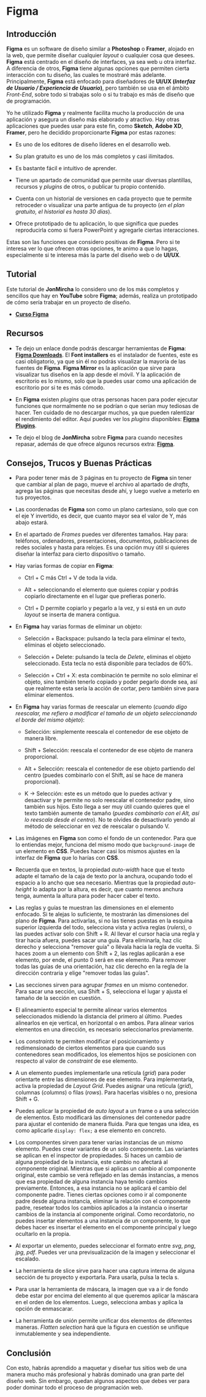 # Figma

## Introducción

**Figma** es un software de diseño similar a **Photoshop** o **Framer**, alojado en la web, que permite diseñar cualquier _layout_ o cualquier cosa que desees. **Figma** está centrado en el diseño de interfaces, ya sea web u otra interfaz. A diferencia de otros, **Figma** tiene algunas opciones que permiten cierta interacción con tu diseño, las cuales te mostraré más adelante. Principalmente, **Figma** está enfocado para diseñadores de **UI/UX (_Interfaz de Usuario / Experiencia de Usuario_)**, pero también se usa en el ámbito _Front-End_, sobre todo si trabajas solo o si tu trabajo es más de diseño que de programación.

Yo he utilizado **Figma** y realmente facilita mucho la producción de una aplicación y asegura un diseño más elaborado y atractivo. Hay otras aplicaciones que puedes usar para este fin, como **Sketch**, **Adobe XD**, **Framer**, pero he decidido proporcionarte **Figma** por estas razones:

-   Es uno de los editores de diseño líderes en el desarrollo web.

-   Su plan gratuito es uno de los más completos y casi ilimitados.

-   Es bastante fácil e intuitivo de aprender.

-   Tiene un apartado de comunidad que permite usar diversas plantillas, recursos y _plugins_ de otros, o publicar tu propio contenido.

-   Cuenta con un historial de versiones en cada proyecto que te permite retroceder o visualizar una parte antigua de tu proyecto (_en el plan gratuito, el historial es hasta 30 días_).

-   Ofrece prototipado de tu aplicación, lo que significa que puedes reproducirla como si fuera PowerPoint y agregarle ciertas interacciones.

Estas son las funciones que considero positivas de **Figma**. Pero si te interesa ver lo que ofrecen otras opciones, te animo a que lo hagas, especialmente si te interesa más la parte del diseño web o de **UI/UX**.

## Tutorial

Este tutorial de **JonMircha** lo considero uno de los más completos y sencillos que hay en **YouTube** sobre **Figma**; además, realiza un prototipado de cómo sería trabajar en un proyecto de diseño.

-   **[Curso Figma](https://www.youtube.com/playlist?list=PLvq-jIkSeTUbpfewvbKLhHctdkgadAy-K)**

## Recursos

-   Te dejo un enlace donde podrás descargar herramientas de **Figma**: **[Figma Downloads](https://www.figma.com/downloads/)**. El **Font installers** es el instalador de fuentes, este es casi obligatorio, ya que sin él no podrás visualizar la mayoría de las fuentes de **Figma**. **Figma Mirror** es la aplicación que sirve para visualizar tus diseños en la app desde el móvil. Y la aplicación de escritorio es lo mismo, solo que la puedes usar como una aplicación de escritorio por si te es más cómodo.

-   En **Figma** existen _plugins_ que otras personas hacen para poder ejecutar funciones que normalmente no se podrían o que serían muy tediosas de hacer. Ten cuidado de no descargar muchos, ya que pueden ralentizar el rendimiento del editor. Aquí puedes ver los _plugins_ disponibles: **[Figma Plugins](https://www.figma.com/community/plugins)**.

-   Te dejo el blog de **JonMircha** sobre **Figma** para cuando necesites repasar, además de que ofrece algunos recursos extra: **[Figma](https://jonmircha.com/figma)**.

## Consejos, Trucos y Buenas Prácticas

-   Para poder tener más de 3 páginas en tu proyecto de **Figma** sin tener que cambiar al plan de pago, mueve el archivo al apartado de _drafts_, agrega las páginas que necesitas desde ahí, y luego vuelve a meterlo en tus proyectos.

-   Las coordenadas de **Figma** son como un plano cartesiano, solo que con el eje Y invertido, es decir, que cuanto mayor sea el valor de Y, más abajo estará.

-   En el apartado de _Frames_ puedes ver diferentes tamaños. Hay para: teléfonos, ordenadores, presentaciones, documentos, publicaciones de redes sociales y hasta para relojes. Es una opción muy útil si quieres diseñar la interfaz para cierto dispositivo o tamaño.

-   Hay varias formas de copiar en **Figma**:

    -   Ctrl + C más Ctrl + V de toda la vida.

    -   Alt + seleccionando el elemento que quieres copiar y podrás copiarlo directamente en el lugar que prefieras ponerlo.

    -   Ctrl + D permite copiarlo y pegarlo a la vez, y si está en un _auto layout_ se inserta de manera contigua.

-   En **Figma** hay varias formas de eliminar un objeto:

    -   Selección + Backspace: pulsando la tecla para eliminar el texto, eliminas el objeto seleccionado.

    -   Selección + Delete: pulsando la tecla de _Delete_, eliminas el objeto seleccionado. Esta tecla no está disponible para teclados de 60%.

    -   Selección + Ctrl + X: esta combinación te permite no solo eliminar el objeto, sino también tenerlo copiado y poder pegarlo donde sea, así que realmente esta sería la acción de cortar, pero también sirve para eliminar elementos.

-   En **Figma** hay varias formas de reescalar un elemento (_cuando digo reescalar, me refiero a modificar el tamaño de un objeto seleccionando el borde del mismo objeto_):

    -   Selección: simplemente reescala el contenedor de ese objeto de manera libre.

    -   Shift + Selección: reescala el contenedor de ese objeto de manera proporcional.

    -   Alt + Selección: reescala el contenedor de ese objeto partiendo del centro (puedes combinarlo con el Shift, así se hace de manera proporcional).

    -   K -> Selección: este es un método que lo puedes activar y desactivar y te permite no solo reescalar el contenedor padre, sino también sus hijos. Esto llega a ser muy útil cuando quieres que el texto también aumente de tamaño (_puedes combinarlo con el Alt, así lo reescala desde el centro_). No te olvides de desactivarlo yendo al método de seleccionar en vez de reescalar o pulsando V.

-   Las imágenes en **Figma** son como el fondo de un contenedor. Para que lo entiendas mejor, funciona del mismo modo que `background-image` de un elemento en **CSS**. Puedes hacer casi los mismos ajustes en la interfaz de **Figma** que lo harías con **CSS**.

-   Recuerda que en textos, la propiedad _auto-width_ hace que el texto adapte el tamaño de la caja de texto por la anchura, ocupando todo el espacio a lo ancho que sea necesario. Mientras que la propiedad _auto-height_ lo adapta por la altura, es decir, que cuanto menos anchura tenga, aumenta la altura para poder hacer caber el texto.

-   Las reglas y guías te muestran las dimensiones en el elemento enfocado. Si te alejas lo suficiente, te mostrarán las dimensiones del plano de **Figma**. Para activarlas, si no las tienes puestas en la esquina superior izquierda del todo, selecciona vista y activa reglas (_rulers_), o las puedes activar solo con Shift + R. Al llevar el cursor hacia una regla y tirar hacia afuera, puedes sacar una guía. Para eliminarla, haz clic derecho y selecciona "remover guía" o llévala hacia la regla de vuelta. Si haces zoom a un elemento con Shift + 2, las reglas aplicarán a ese elemento, por ende, el punto 0 será en ese elemento. Para remover todas las guías de una orientación, haz clic derecho en la regla de la dirección contraria y elige "remover todas las guías".

-   Las secciones sirven para agrupar _frames_ en un mismo contenedor. Para sacar una sección, usa Shift + S, selecciona el lugar y ajusta el tamaño de la sección en cuestión.

-   El alineamiento especial te permite alinear varios elementos seleccionados midiendo la distancia del primero al último. Puedes alinearlos en eje vertical, en horizontal o en ambos. Para alinear varios elementos en una dirección, es necesario seleccionarlos previamente.

-   Los _constraints_ te permiten modificar el posicionamiento y redimensionado de ciertos elementos para que cuando sus contenedores sean modificados, los elementos hijos se posicionen con respecto al valor de _constraint_ de ese elemento.

-   A un elemento puedes implementarle una retícula (_grid_) para poder orientarte entre las dimensiones de ese elemento. Para implementarla, activa la propiedad de _Layout Grid_. Puedes asignar una retícula (_grid_), columnas (_columns_) o filas (_rows_). Para hacerlas visibles o no, presiona Shift + G.

-   Puedes aplicar la propiedad de _auto layout_ a un frame o a una selección de elementos. Esto modificará las dimensiones del contenedor padre para ajustar el contenido de manera fluida. Para que tengas una idea, es como aplicarle `display: flex;` a ese elemento en concreto.

-   Los componentes sirven para tener varias instancias de un mismo elemento. Puedes crear variantes de un solo componente. Las variantes se aplican en el inspector de propiedades. Si haces un cambio de alguna propiedad de la instancia, este cambio no afectará al componente original. Mientras que si aplicas un cambio al componente original, este cambio se verá reflejado en las demás instancias, a menos que esa propiedad de alguna instancia haya tenido cambios previamente. Entonces, a esa instancia no se aplicará el cambio del componente padre. Tienes ciertas opciones como ir al componente padre desde alguna instancia, eliminar la relación con el componente padre, resetear todos los cambios aplicados a la instancia o insertar cambios de la instancia al componente original. Como recordatorio, no puedes insertar elementos a una instancia de un componente, lo que debes hacer es insertar el elemento en el componente principal y luego ocultarlo en la propia.

-   Al exportar un elemento, puedes seleccionar el formato entre _svg_, _png_, _jpg_, _pdf_. Puedes ver una previsualización de la imagen y seleccionar el escalado.

-   La herramienta de slice sirve para hacer una captura interna de alguna sección de tu proyecto y exportarla. Para usarla, pulsa la tecla s.

-   Para usar la herramienta de máscara, la imagen que va a ir de fondo debe estar por encima del elemento al que queremos aplicar la máscara en el orden de los elementos. Luego, selecciona ambas y aplica la opción de enmascarar.

-   La herramienta de unión permite unificar dos elementos de diferentes maneras. _Flatten selection_ hará que la figura en cuestión se unifique inmutablemente y sea independiente.

## Conclusión

Con esto, habrás aprendido a maquetar y diseñar tus sitios web de una manera mucho más profesional y habrás dominado una gran parte del diseño web. Sin embargo, quedan algunos aspectos que debes ver para poder dominar todo el proceso de programación web.
